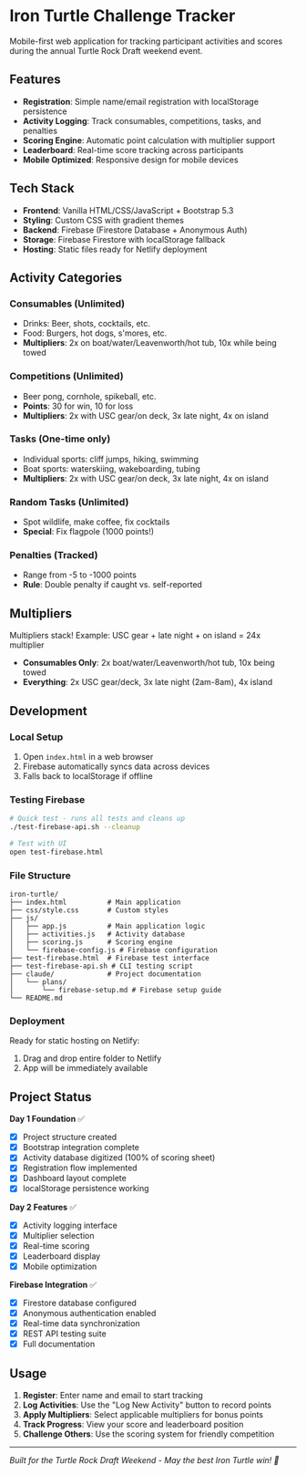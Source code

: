 # Iron Turtle Challenge Tracker

Mobile-first web application for tracking participant activities and scores during the annual Turtle Rock Draft weekend event.

## Features

- **Registration**: Simple name/email registration with localStorage persistence
- **Activity Logging**: Track consumables, competitions, tasks, and penalties
- **Scoring Engine**: Automatic point calculation with multiplier support
- **Leaderboard**: Real-time score tracking across participants
- **Mobile Optimized**: Responsive design for mobile devices

## Tech Stack

- **Frontend**: Vanilla HTML/CSS/JavaScript + Bootstrap 5.3
- **Styling**: Custom CSS with gradient themes
- **Backend**: Firebase (Firestore Database + Anonymous Auth)
- **Storage**: Firebase Firestore with localStorage fallback
- **Hosting**: Static files ready for Netlify deployment

## Activity Categories

### Consumables (Unlimited)
- Drinks: Beer, shots, cocktails, etc.
- Food: Burgers, hot dogs, s'mores, etc.
- **Multipliers**: 2x on boat/water/Leavenworth/hot tub, 10x while being towed

### Competitions (Unlimited)
- Beer pong, cornhole, spikeball, etc.
- **Points**: 30 for win, 10 for loss
- **Multipliers**: 2x with USC gear/on deck, 3x late night, 4x on island

### Tasks (One-time only)
- Individual sports: cliff jumps, hiking, swimming
- Boat sports: waterskiing, wakeboarding, tubing
- **Multipliers**: 2x with USC gear/on deck, 3x late night, 4x on island

### Random Tasks (Unlimited)
- Spot wildlife, make coffee, fix cocktails
- **Special**: Fix flagpole (1000 points!)

### Penalties (Tracked)
- Range from -5 to -1000 points
- **Rule**: Double penalty if caught vs. self-reported

## Multipliers

Multipliers stack! Example: USC gear + late night + on island = 24x multiplier

- **Consumables Only**: 2x boat/water/Leavenworth/hot tub, 10x being towed
- **Everything**: 2x USC gear/deck, 3x late night (2am-8am), 4x island

## Development

### Local Setup
1. Open `index.html` in a web browser
2. Firebase automatically syncs data across devices
3. Falls back to localStorage if offline

### Testing Firebase
```bash
# Quick test - runs all tests and cleans up
./test-firebase-api.sh --cleanup

# Test with UI
open test-firebase.html
```

### File Structure
```
iron-turtle/
├── index.html          # Main application
├── css/style.css       # Custom styles
├── js/
│   ├── app.js          # Main application logic
│   ├── activities.js   # Activity database
│   ├── scoring.js      # Scoring engine
│   └── firebase-config.js # Firebase configuration
├── test-firebase.html  # Firebase test interface
├── test-firebase-api.sh # CLI testing script
├── claude/             # Project documentation
│   └── plans/
│       └── firebase-setup.md # Firebase setup guide
└── README.md
```

### Deployment
Ready for static hosting on Netlify:
1. Drag and drop entire folder to Netlify
2. App will be immediately available

## Project Status

**Day 1 Foundation** ✅
- [x] Project structure created
- [x] Bootstrap integration complete
- [x] Activity database digitized (100% of scoring sheet)
- [x] Registration flow implemented
- [x] Dashboard layout complete
- [x] localStorage persistence working

**Day 2 Features** ✅
- [x] Activity logging interface
- [x] Multiplier selection
- [x] Real-time scoring
- [x] Leaderboard display
- [x] Mobile optimization

**Firebase Integration** ✅
- [x] Firestore database configured
- [x] Anonymous authentication enabled
- [x] Real-time data synchronization
- [x] REST API testing suite
- [x] Full documentation

## Usage

1. **Register**: Enter name and email to start tracking
2. **Log Activities**: Use the "Log New Activity" button to record points
3. **Apply Multipliers**: Select applicable multipliers for bonus points
4. **Track Progress**: View your score and leaderboard position
5. **Challenge Others**: Use the scoring system for friendly competition

---

*Built for the Turtle Rock Draft Weekend - May the best Iron Turtle win! 🐢*